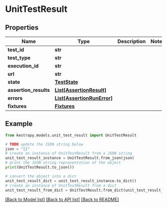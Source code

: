 # UnitTestResult


## Properties

Name | Type | Description | Notes
------------ | ------------- | ------------- | -------------
**test_id** | **str** |  | 
**test_type** | **str** |  | 
**execution_id** | **str** |  | 
**url** | **str** |  | 
**state** | [**TestState**](TestState.md) |  | 
**assertion_results** | [**List[AssertionResult]**](AssertionResult.md) |  | 
**errors** | [**List[AssertionRunError]**](AssertionRunError.md) |  | 
**fixtures** | [**Fixtures**](Fixtures.md) |  | 

## Example

```python
from kestrapy.models.unit_test_result import UnitTestResult

# TODO update the JSON string below
json = "{}"
# create an instance of UnitTestResult from a JSON string
unit_test_result_instance = UnitTestResult.from_json(json)
# print the JSON string representation of the object
print(UnitTestResult.to_json())

# convert the object into a dict
unit_test_result_dict = unit_test_result_instance.to_dict()
# create an instance of UnitTestResult from a dict
unit_test_result_from_dict = UnitTestResult.from_dict(unit_test_result_dict)
```
[[Back to Model list]](../README.md#documentation-for-models) [[Back to API list]](../README.md#documentation-for-api-endpoints) [[Back to README]](../README.md)


